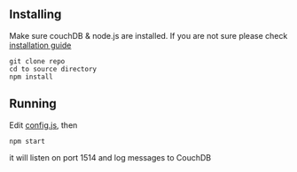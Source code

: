 ## Installing

Make sure couchDB & node.js are installed. If you are not sure please check [installation guide](https://github.com/abanppc/sysCouchLog/wiki/Installing-on-CentOS-7)


    
    git clone repo
    cd to source directory
    npm install
    
    

## Running

Edit [config.js](https://github.com/abanppc/sysCouchLog/blob/master/config.js), then

    npm start

it will listen on port 1514 and log messages to CouchDB

